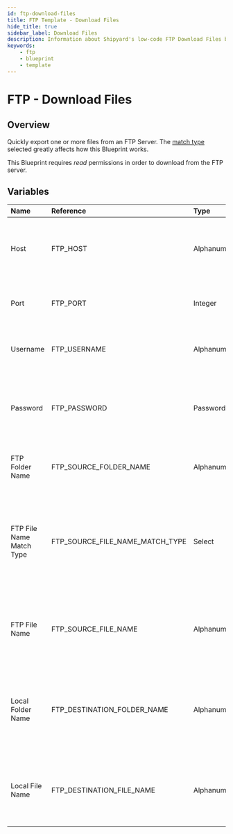 ```yaml
---
id: ftp-download-files
title: FTP Template - Download Files
hide_title: true
sidebar_label: Download Files
description: Information about Shipyard's low-code FTP Download Files blueprint. Quickly export one or more files from an FTP Server. 
keywords:
    - ftp
    - blueprint
    - template
---
```


# FTP - Download Files

## Overview
Quickly export one or more files from an FTP Server. The [match type](https://www.shipyardapp.com/docs/reference/blueprint-library/match-type/) selected greatly affects how this Blueprint works.

This Blueprint requires _read_ permissions in order to download from the FTP server.

## Variables

| Name | Reference | Type | Required | Default | Options | Description |
|:-----|:----------|:-----|:---------|:--------|:--------|:------------|
| Host | FTP_HOST  | Alphanumeric |:white_check_mark: | - | - | The domain or the IP address of the FTP Server you want to connect to. |
| Port | FTP_PORT  | Integer |:white_check_mark: | "21" | - | Number for the port to connect to. `21` is used by default. |
| Username | FTP_USERNAME  | Alphanumeric |:heavy_minus_sign: | - | - | Value of the configured username in the FTP server. |
| Password | FTP_PASSWORD  | Password |:heavy_minus_sign: | - | - | Value of the configured password associated to the username on the FTP server. |
| FTP Folder Name | FTP_SOURCE_FOLDER_NAME  | Alphanumeric |:heavy_minus_sign: | - | - | Name of the folder where the file is stored in the FTP server. |
| FTP File Name Match Type | FTP_SOURCE_FILE_NAME_MATCH_TYPE  | Select |:white_check_mark: | exact_match | Exact Match: `exact_match`<br></br><br></br>Regex Match: `regex_match`<br></br><br></br> | Determines if the text in "FTP File Name" will look for one file with exact match, or multiple files using regex. |
| FTP File Name | FTP_SOURCE_FILE_NAME  | Alphanumeric |:white_check_mark: | - | - | Name of the target file in the FTP server. Can be regex if "Match Type" is set accordingly. |
| Local Folder Name | FTP_DESTINATION_FOLDER_NAME  | Alphanumeric |:heavy_minus_sign: | - | - | Folder where the file(s) should be downloaded. Leaving blank will place the file in the home directory. |
| Local File Name | FTP_DESTINATION_FILE_NAME  | Alphanumeric |:heavy_minus_sign: | - | - | What to name the file(s) being downloaded. If left blank, defaults to the original file name(s). |


